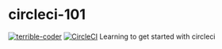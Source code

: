 # circleci-101

[![terrible-coder](https://circleci.com/gh/terrible-coder/circleci-101.svg?style=svg)](https://www.circleci.com/gh/terrible-coder/circleci-101)
[![CircleCI](https://img.shields.io/circleci/build/gh/terrible-coder/circleci-101/master)](https://www.circleci.com/gh/terrible-coder/circleci-101)
Learning to get started with circleci
